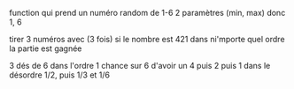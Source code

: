 function qui prend un numéro random de 1-6
2 paramètres (min, max) donc 1, 6

tirer 3 numéros avec (3 fois)
si le nombre est 421 dans ni'mporte quel ordre la partie est gagnée

3 dés de 6
dans l'ordre 1 chance sur 6 d'avoir un 4 puis 2 puis 1
dans le désordre 1/2, puis 1/3 et 1/6